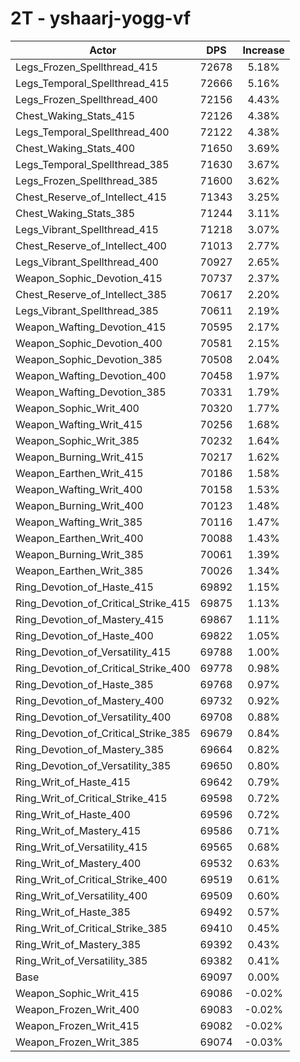 # 2T - yshaarj-yogg-vf
| Actor | DPS | Increase |
|---|:---:|:---:|
|Legs_Frozen_Spellthread_415|72678|5.18%|
|Legs_Temporal_Spellthread_415|72666|5.16%|
|Legs_Frozen_Spellthread_400|72156|4.43%|
|Chest_Waking_Stats_415|72126|4.38%|
|Legs_Temporal_Spellthread_400|72122|4.38%|
|Chest_Waking_Stats_400|71650|3.69%|
|Legs_Temporal_Spellthread_385|71630|3.67%|
|Legs_Frozen_Spellthread_385|71600|3.62%|
|Chest_Reserve_of_Intellect_415|71343|3.25%|
|Chest_Waking_Stats_385|71244|3.11%|
|Legs_Vibrant_Spellthread_415|71218|3.07%|
|Chest_Reserve_of_Intellect_400|71013|2.77%|
|Legs_Vibrant_Spellthread_400|70927|2.65%|
|Weapon_Sophic_Devotion_415|70737|2.37%|
|Chest_Reserve_of_Intellect_385|70617|2.20%|
|Legs_Vibrant_Spellthread_385|70611|2.19%|
|Weapon_Wafting_Devotion_415|70595|2.17%|
|Weapon_Sophic_Devotion_400|70581|2.15%|
|Weapon_Sophic_Devotion_385|70508|2.04%|
|Weapon_Wafting_Devotion_400|70458|1.97%|
|Weapon_Wafting_Devotion_385|70331|1.79%|
|Weapon_Sophic_Writ_400|70320|1.77%|
|Weapon_Wafting_Writ_415|70256|1.68%|
|Weapon_Sophic_Writ_385|70232|1.64%|
|Weapon_Burning_Writ_415|70217|1.62%|
|Weapon_Earthen_Writ_415|70186|1.58%|
|Weapon_Wafting_Writ_400|70158|1.53%|
|Weapon_Burning_Writ_400|70123|1.48%|
|Weapon_Wafting_Writ_385|70116|1.47%|
|Weapon_Earthen_Writ_400|70088|1.43%|
|Weapon_Burning_Writ_385|70061|1.39%|
|Weapon_Earthen_Writ_385|70026|1.34%|
|Ring_Devotion_of_Haste_415|69892|1.15%|
|Ring_Devotion_of_Critical_Strike_415|69875|1.13%|
|Ring_Devotion_of_Mastery_415|69867|1.11%|
|Ring_Devotion_of_Haste_400|69822|1.05%|
|Ring_Devotion_of_Versatility_415|69788|1.00%|
|Ring_Devotion_of_Critical_Strike_400|69778|0.98%|
|Ring_Devotion_of_Haste_385|69768|0.97%|
|Ring_Devotion_of_Mastery_400|69732|0.92%|
|Ring_Devotion_of_Versatility_400|69708|0.88%|
|Ring_Devotion_of_Critical_Strike_385|69679|0.84%|
|Ring_Devotion_of_Mastery_385|69664|0.82%|
|Ring_Devotion_of_Versatility_385|69650|0.80%|
|Ring_Writ_of_Haste_415|69642|0.79%|
|Ring_Writ_of_Critical_Strike_415|69598|0.72%|
|Ring_Writ_of_Haste_400|69596|0.72%|
|Ring_Writ_of_Mastery_415|69586|0.71%|
|Ring_Writ_of_Versatility_415|69565|0.68%|
|Ring_Writ_of_Mastery_400|69532|0.63%|
|Ring_Writ_of_Critical_Strike_400|69519|0.61%|
|Ring_Writ_of_Versatility_400|69509|0.60%|
|Ring_Writ_of_Haste_385|69492|0.57%|
|Ring_Writ_of_Critical_Strike_385|69410|0.45%|
|Ring_Writ_of_Mastery_385|69392|0.43%|
|Ring_Writ_of_Versatility_385|69382|0.41%|
|Base|69097|0.00%|
|Weapon_Sophic_Writ_415|69086|-0.02%|
|Weapon_Frozen_Writ_400|69083|-0.02%|
|Weapon_Frozen_Writ_415|69082|-0.02%|
|Weapon_Frozen_Writ_385|69074|-0.03%|
